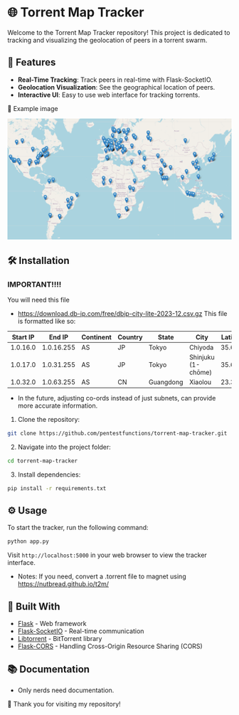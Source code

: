 # 🌐 Torrent Map Tracker

Welcome to the Torrent Map Tracker repository! This project is dedicated to tracking and visualizing the geolocation of peers in a torrent swarm.

## 🚀 Features

- **Real-Time Tracking**: Track peers in real-time with Flask-SocketIO.
- **Geolocation Visualization**: See the geographical location of peers.
- **Interactive UI**: Easy to use web interface for tracking torrents.

📸 Example image
<p align="center">
  <img src="./static-images/Example.png" alt="Example after running Kali magnet">
</p>

## 🛠 Installation

### IMPORTANT!!!!

You will need this file
- https://download.db-ip.com/free/dbip-city-lite-2023-12.csv.gz
This file is formatted like so:

| Start IP  | End IP        | Continent | Country | State     | City                | Latitude | Longitude |
|-----------|---------------|-----------|---------|-----------|---------------------|----------|-----------|
| 1.0.16.0  | 1.0.16.255    | AS        | JP      | Tokyo     | Chiyoda             | 35.6916  | 139.768   |
| 1.0.17.0  | 1.0.31.255    | AS        | JP      | Tokyo     | Shinjuku (1-chōme)  | 35.6944  | 139.703   |
| 1.0.32.0  | 1.0.63.255    | AS        | CN      | Guangdong | Xiaolou             | 23.379   | 113.763   |

- In the future, adjusting co-ords instead of just subnets, can provide more accurate information.


1. Clone the repository:
```bash
git clone https://github.com/pentestfunctions/torrent-map-tracker.git
```

2. Navigate into the project folder:
```bash
cd torrent-map-tracker
```

3. Install dependencies:
```bash
pip install -r requirements.txt
```

## ⚙️ Usage

To start the tracker, run the following command:
```bash
python app.py
```

Visit `http://localhost:5000` in your web browser to view the tracker interface.

- Notes:
  If you need, convert a .torrent file to magnet using https://nutbread.github.io/t2m/

## 🧰 Built With

- [Flask](https://flask.palletsprojects.com/) - Web framework
- [Flask-SocketIO](https://flask-socketio.readthedocs.io/) - Real-time communication
- [Libtorrent](https://www.libtorrent.org/) - BitTorrent library
- [Flask-CORS](https://flask-cors.readthedocs.io/) - Handling Cross-Origin Resource Sharing (CORS)

## 📚 Documentation

- Only nerds need documentation.

💖 Thank you for visiting my repository!



